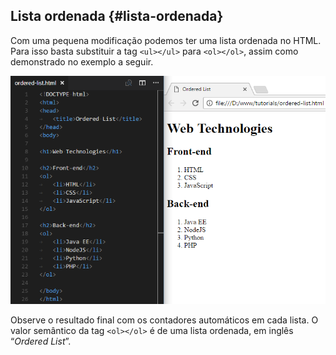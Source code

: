 ## Lista ordenada {#lista-ordenada}

Com uma pequena modificação podemos ter uma lista ordenada no HTML. Para isso basta substituir a tag `<ul></ul>` para `<ol></ol>`, assim como demonstrado no exemplo a seguir.

![](/assets/ordered-list.png)

Observe o resultado final com os contadores automáticos em cada lista. O valor semântico da tag `<ol></ol>` é de uma lista ordenada, em inglês “_Ordered List_”.

